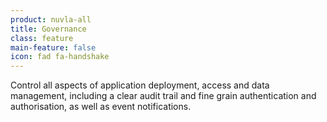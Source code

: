 ```yaml
---
product: nuvla-all
title: Governance
class: feature
main-feature: false
icon: fad fa-handshake
---
```


Control all aspects of application deployment, access and data management, including a clear audit trail and fine grain authentication and authorisation, as well as event notifications.
